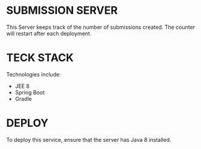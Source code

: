 **SUBMISSION SERVER**
===============

This Server keeps track of the number of submissions created. The counter will restart after each deployment.


TECK STACK
===============
Technologies include:
- JEE 8
- Spring Boot
- Gradle 


DEPLOY
===============
To deploy this service, ensure that the server has Java 8 installed.